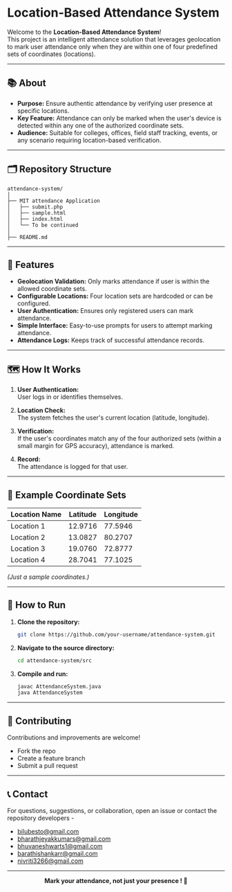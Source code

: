 <p align="center">
  <h1>Location-Based Attendance System</h1>
</p>

Welcome to the **Location-Based Attendance System**!  
This project is an intelligent attendance solution that leverages geolocation to mark user attendance only when they are within one of four predefined sets of coordinates (locations).

---

## 📚 About

- **Purpose:** Ensure authentic attendance by verifying user presence at specific locations.
- **Key Feature:** Attendance can only be marked when the user's device is detected within any one of the authorized coordinate sets.
- **Audience:** Suitable for colleges, offices, field staff tracking, events, or any scenario requiring location-based verification.

---

## 🗂️ Repository Structure

```
attendance-system/
│
├── MIT attendance Application
│   ├── submit.php
│   ├── sample.html
│   ├── index.html
│   └── To be continued
│
├── README.md
```

---

## 🚀 Features

- **Geolocation Validation:** Only marks attendance if user is within the allowed coordinate sets.
- **Configurable Locations:** Four location sets are hardcoded or can be configured.
- **User Authentication:** Ensures only registered users can mark attendance.
- **Simple Interface:** Easy-to-use prompts for users to attempt marking attendance.
- **Attendance Logs:** Keeps track of successful attendance records.

---

## 🗺️ How It Works

1. **User Authentication:**  
   User logs in or identifies themselves.

2. **Location Check:**  
   The system fetches the user's current location (latitude, longitude).

3. **Verification:**  
   If the user's coordinates match any of the four authorized sets (within a small margin for GPS accuracy), attendance is marked.

4. **Record:**  
   The attendance is logged for that user.

---

## 📖 Example Coordinate Sets

| Location Name | Latitude | Longitude |
|---------------|----------|-----------|
| Location 1    | 12.9716  | 77.5946   |
| Location 2    | 13.0827  | 80.2707   |
| Location 3    | 19.0760  | 72.8777   |
| Location 4    | 28.7041  | 77.1025   |

*(Just a sample coordinates.)*

---

## 🏁 How to Run

1. **Clone the repository:**
    ```bash
    git clone https://github.com/your-username/attendance-system.git
    ```
2. **Navigate to the source directory:**
    ```bash
    cd attendance-system/src
    ```
3. **Compile and run:**
    ```bash
    javac AttendanceSystem.java
    java AttendanceSystem
    ```

---

## 🤝 Contributing

Contributions and improvements are welcome!  
- Fork the repo
- Create a feature branch
- Submit a pull request

---

## 📞 Contact

For questions, suggestions, or collaboration, open an issue or contact the repository developers - 
- bilubesto@gmail.com
- bharathjeyakkumars@gmail.com
- bhuvaneshwarts1@gmail.com
- barathishankarr@gmail.com
- nivriti3266@gmail.com
---

<p align="center"><b>Mark your attendance, not just your presence ! 📍</b></p>
